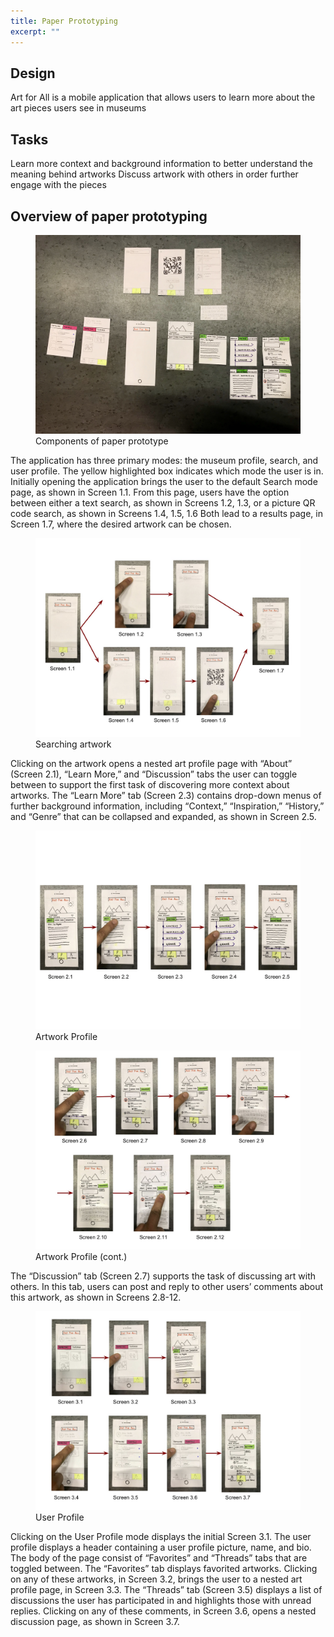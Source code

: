 ```yaml
---
title: Paper Prototyping
excerpt: ""
---
```


## Design
Art for All is a mobile application that allows users to learn more about the art pieces users see in museums

## Tasks
Learn more context and background information to better understand the meaning behind artworks
Discuss artwork with others in order further engage with the pieces

## Overview of paper prototyping

<figure>
<img src="../assets/images/paper_prototyping_overview.jpg" alt="Overview" style="max-width: 100%;"/>
<figcaption>Components of paper prototype</figcaption>
</figure>

The application has three primary modes: the museum profile, search, and user profile. The yellow highlighted box indicates which mode the user is in. Initially opening the application brings the user to the default Search mode page, as shown in Screen 1.1. From this page, users have the option between either a text search, as shown in Screens 1.2, 1.3, or a picture QR code search, as shown in Screens 1.4, 1.5, 1.6 Both lead to a results page, in Screen 1.7, where the desired artwork can be chosen.

<figure>
<img src="../assets/images/paper_prototyping_ search.jpg" alt="Search" style="max-width: 100%;"/>
<figcaption>Searching artwork</figcaption>
</figure>

Clicking on the artwork opens a nested art profile page with “About” (Screen 2.1), “Learn More,” and “Discussion” tabs the user can toggle between to support the first task of discovering more context about artworks. The “Learn More” tab (Screen 2.3) contains drop-down menus of further background information, including “Context,” “Inspiration,” “History,” and “Genre” that can be collapsed and expanded, as shown in Screen 2.5.

<figure>
<img src="../assets/images/paper_prototyping_ art_profile_1.jpg" alt="Art Prof 1" style="max-width: 100%;"/>
<figcaption>Artwork Profile</figcaption>
</figure>

<figure>
<img src="../assets/images/paper_prototyping_ art_profile_2.jpg" alt="Art Prof 2" style="max-width: 100%;"/>
<figcaption>Artwork Profile (cont.)</figcaption>
</figure>

The “Discussion” tab (Screen 2.7) supports the task of discussing art with others. In this tab, users can post and reply to other users’ comments about this artwork, as shown in Screens 2.8-12.

<figure>
<img src="../assets/images/paper_prototyping_ user_profile.jpg" alt="User Profile" style="max-width: 100%;"/>
<figcaption>User Profile</figcaption>
</figure>

Clicking on the User Profile mode displays the initial Screen 3.1. The user profile displays a header containing a user profile picture, name, and bio. The body of the page consist of “Favorites” and “Threads” tabs that are toggled between. The “Favorites” tab displays favorited artworks. Clicking on any of these artworks, in Screen 3.2, brings the user to a nested art profile page, in Screen 3.3. The “Threads” tab (Screen 3.5) displays a list of discussions the user has participated in and highlights those with unread replies. Clicking on any of these comments, in Screen 3.6, opens a nested discussion page, as shown in Screen 3.7.
